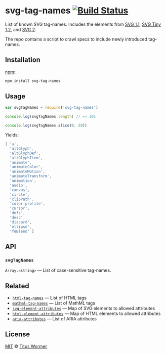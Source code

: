 # svg-tag-names [![Build Status][build-badge]][build-page]

List of known SVG tag-names.  Includes the elements from
[SVG 1.1][svg11], [SVG Tiny 1.2][svgtiny12], and [SVG 2][svg2].

The repo contains a script to crawl specs to include newly introduced
tag-names.

## Installation

[npm][]:

```bash
npm install svg-tag-names
```

## Usage

```javascript
var svgTagNames = require('svg-tag-names')

console.log(svgTagNames.length) // => 101

console.log(svgTagNames.slice(0, 20))
```

Yields:

```js
[ 'a',
  'altGlyph',
  'altGlyphDef',
  'altGlyphItem',
  'animate',
  'animateColor',
  'animateMotion',
  'animateTransform',
  'animation',
  'audio',
  'canvas',
  'circle',
  'clipPath',
  'color-profile',
  'cursor',
  'defs',
  'desc',
  'discard',
  'ellipse',
  'feBlend' ]
```

## API

### `svgTagNames`

`Array.<string>` — List of case-sensitive tag-names.

## Related

*   [`html-tag-names`](https://github.com/wooorm/html-tag-names)
    — List of HTML tags
*   [`mathml-tag-names`](https://github.com/wooorm/mathml-tag-names)
    — List of MathML tags
*   [`svg-element-attributes`](https://github.com/wooorm/svg-element-attributes)
    — Map of SVG elements to allowed attributes
*   [`html-element-attributes`](https://github.com/wooorm/html-element-attributes)
    — Map of HTML elements to allowed attributes
*   [`aria-attributes`](https://github.com/wooorm/aria-attributes)
    — List of ARIA attributes

## License

[MIT][license] © [Titus Wormer][author]

<!-- Definition -->

[build-badge]: https://img.shields.io/travis/wooorm/svg-tag-names.svg

[build-page]: https://travis-ci.org/wooorm/svg-tag-names

[npm]: https://docs.npmjs.com/cli/install

[license]: license

[author]: http://wooorm.com

[svg11]: https://www.w3.org/TR/SVG/eltindex.html

[svgtiny12]: https://www.w3.org/TR/SVGTiny12/elementTable.html

[svg2]: https://www.w3.org/TR/SVG2/eltindex.html
